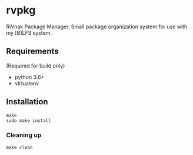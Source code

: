# rvpkg

RiVnak Package Manager. Small package organization system for use with my [B]LFS system.

## Requirements

(Required for build only)

- python 3.6+
- virtualenv

## Installation

```shell
make
sudo make install
```

### Cleaning up

```shell
make clean
```
